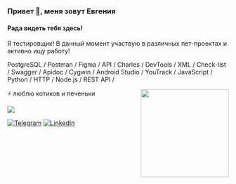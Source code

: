 ### Привет 👋, меня зовут Евгения
#### Рада видеть тебя здесь!
Я тестировщик! В данный момент участвую в различных пет-проектах и активно ищу работу!

PostgreSQL / Postman / Figma / API / Charles / DevTools / XML / Check-list / Swagger / Apidoc / Cygwin / Android Studio / YouTrack / JavaScript / Python / HTTP / Node.js / REST API /

<img align='right' src='https://media.giphy.com/media/bcKmIWkUMCjVm/giphy.gif' width='200"'>

⚡ люблю котиков и печеньки 

![](https://komarev.com/ghpvc/?username=EvgeniyaKokareva)  

[![Telegram](https://img.shields.io/badge/-Telegram-090909?style=for-the-badge&logo=telegram&logoColor=27A0D9)](https://t.me/Zheka_chka)
[![LinkedIn](https://img.shields.io/badge/-LinkedIn-090909?style=for-the-badge&logo=linkedin&logoColor=007BB6)](https://www.linkedin.com/in/evgeniyakokareva)
